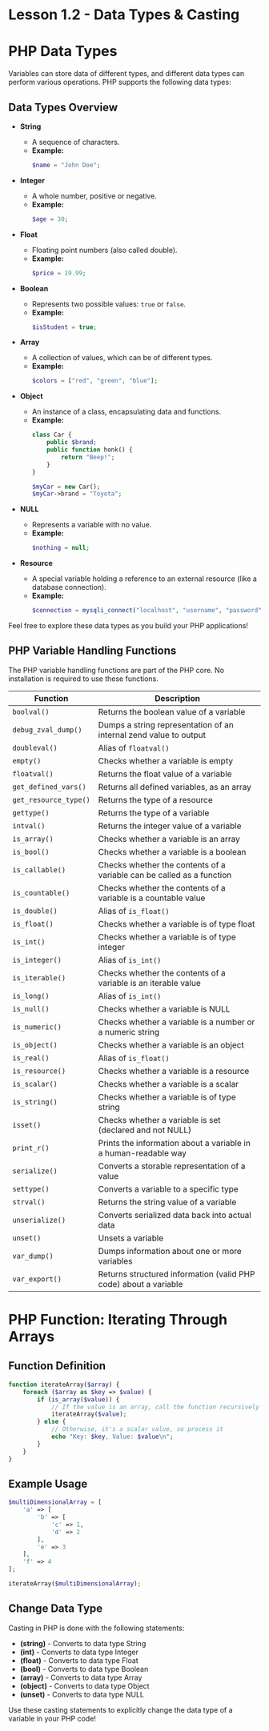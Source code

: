 # Lesson 1.2 - Data Types & Casting

# PHP Data Types

Variables can store data of different types, and different data types can perform various operations. PHP supports the following data types:

## Data Types Overview

- **String**
  - A sequence of characters.
  - **Example:** 
    ```php
    $name = "John Doe";
    ```

- **Integer**
  - A whole number, positive or negative.
  - **Example:**
    ```php
    $age = 30;
    ```

- **Float**
  - Floating point numbers (also called double).
  - **Example:**
    ```php
    $price = 19.99;
    ```

- **Boolean**
  - Represents two possible values: `true` or `false`.
  - **Example:**
    ```php
    $isStudent = true;
    ```

- **Array**
  - A collection of values, which can be of different types.
  - **Example:**
    ```php
    $colors = ["red", "green", "blue"];
    ```

- **Object**
  - An instance of a class, encapsulating data and functions.
  - **Example:**
    ```php
    class Car {
        public $brand;
        public function honk() {
            return "Beep!";
        }
    }
    
    $myCar = new Car();
    $myCar->brand = "Toyota";
    ```

- **NULL**
  - Represents a variable with no value.
  - **Example:**
    ```php
    $nothing = null;
    ```

- **Resource**
  - A special variable holding a reference to an external resource (like a database connection).
  - **Example:**
    ```php
    $connection = mysqli_connect("localhost", "username", "password");
    ```

Feel free to explore these data types as you build your PHP applications!

## PHP Variable Handling Functions

The PHP variable handling functions are part of the PHP core. No installation is required to use these functions.

| Function                    | Description                                              |
|-----------------------------|----------------------------------------------------------|
| `boolval()`                 | Returns the boolean value of a variable                  |
| `debug_zval_dump()`         | Dumps a string representation of an internal zend value to output |
| `doubleval()`               | Alias of `floatval()`                                    |
| `empty()`                   | Checks whether a variable is empty                       |
| `floatval()`                | Returns the float value of a variable                    |
| `get_defined_vars()`        | Returns all defined variables, as an array               |
| `get_resource_type()`       | Returns the type of a resource                           |
| `gettype()`                 | Returns the type of a variable                           |
| `intval()`                  | Returns the integer value of a variable                  |
| `is_array()`                | Checks whether a variable is an array                    |
| `is_bool()`                 | Checks whether a variable is a boolean                   |
| `is_callable()`             | Checks whether the contents of a variable can be called as a function |
| `is_countable()`            | Checks whether the contents of a variable is a countable value |
| `is_double()`               | Alias of `is_float()`                                    |
| `is_float()`                | Checks whether a variable is of type float               |
| `is_int()`                  | Checks whether a variable is of type integer             |
| `is_integer()`              | Alias of `is_int()`                                      |
| `is_iterable()`             | Checks whether the contents of a variable is an iterable value |
| `is_long()`                 | Alias of `is_int()`                                      |
| `is_null()`                 | Checks whether a variable is NULL                         |
| `is_numeric()`              | Checks whether a variable is a number or a numeric string |
| `is_object()`               | Checks whether a variable is an object                   |
| `is_real()`                 | Alias of `is_float()`                                    |
| `is_resource()`             | Checks whether a variable is a resource                  |
| `is_scalar()`               | Checks whether a variable is a scalar                    |
| `is_string()`               | Checks whether a variable is of type string              |
| `isset()`                   | Checks whether a variable is set (declared and not NULL) |
| `print_r()`                 | Prints the information about a variable in a human-readable way |
| `serialize()`               | Converts a storable representation of a value            |
| `settype()`                 | Converts a variable to a specific type                   |
| `strval()`                  | Returns the string value of a variable                   |
| `unserialize()`             | Converts serialized data back into actual data           |
| `unset()`                   | Unsets a variable                                        |
| `var_dump()`                | Dumps information about one or more variables            |
| `var_export()`              | Returns structured information (valid PHP code) about a variable |

# PHP Function: Iterating Through Arrays

## Function Definition

```php
function iterateArray($array) {
    foreach ($array as $key => $value) {
        if (is_array($value)) {
            // If the value is an array, call the function recursively
            iterateArray($value);
        } else {
            // Otherwise, it's a scalar value, so process it
            echo "Key: $key, Value: $value\n";
        }
    }
}
```

## Example Usage

```php
$multiDimensionalArray = [
    'a' => [
        'b' => [
            'c' => 1,
            'd' => 2
        ],
        'e' => 3
    ],
    'f' => 4
];

iterateArray($multiDimensionalArray);
```

## Change Data Type

Casting in PHP is done with the following statements:

- **(string)** - Converts to data type String
- **(int)** - Converts to data type Integer
- **(float)** - Converts to data type Float
- **(bool)** - Converts to data type Boolean
- **(array)** - Converts to data type Array
- **(object)** - Converts to data type Object
- **(unset)** - Converts to data type NULL

Use these casting statements to explicitly change the data type of a variable in your PHP code!